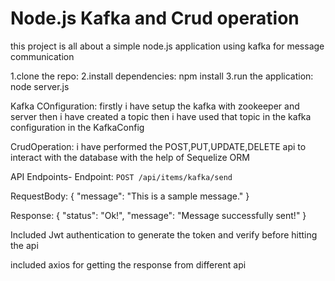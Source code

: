 # Node.js Kafka and Crud operation

this project is all about a simple node.js application using kafka for message communication

1.clone the repo:
2.install dependencies: npm install
3.run the application: node server.js

Kafka COnfiguration: firstly i have setup the kafka with zookeeper and server then i have created a topic then i have used that topic in the kafka configuration
in the KafkaConfig

CrudOperation: i have performed the POST,PUT,UPDATE,DELETE api to interact with the database with the help of Sequelize ORM

API Endpoints-
Endpoint: `POST /api/items/kafka/send`

RequestBody:
{
  "message": "This is a sample message."
}

Response:
{
  "status": "Ok!",
  "message": "Message successfully sent!"
}


Included Jwt authentication to generate the token and verify before hitting the api

included axios for getting the response from different api 
